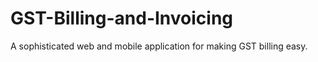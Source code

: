 # GST-Billing-and-Invoicing
A sophisticated web and mobile application for making GST billing easy.
